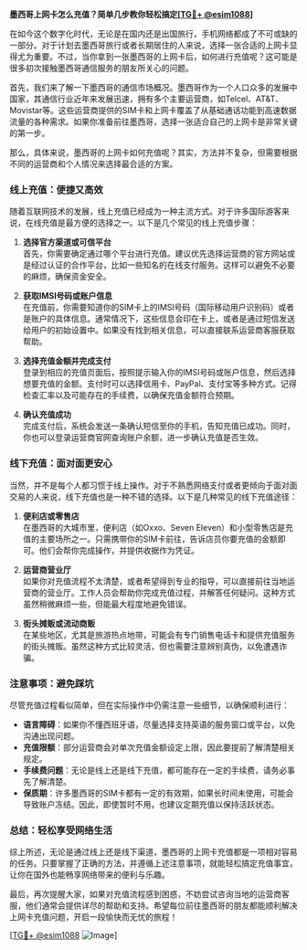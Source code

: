 **墨西哥上网卡怎么充值？简单几步教你轻松搞定[[TG💪+ @esim1088](https://t.me/s/esim1088)]**

在如今这个数字化时代，无论是在国内还是出国旅行，手机网络都成了不可或缺的一部分。对于计划去墨西哥旅行或者长期居住的人来说，选择一张合适的上网卡显得尤为重要。不过，当你拿到一张墨西哥的上网卡后，如何进行充值呢？这可能是很多初次接触墨西哥通信服务的朋友所关心的问题。

首先，我们来了解一下墨西哥的通信市场概况。墨西哥作为一个人口众多的发展中国家，其通信行业近年来发展迅速，拥有多个主要运营商，如Telcel、AT&T、Movistar等。这些运营商提供的SIM卡和上网卡覆盖了从基础通话功能到高速数据流量的各种需求。如果你准备前往墨西哥，选择一张适合自己的上网卡是非常关键的第一步。

那么，具体来说，墨西哥的上网卡如何充值呢？其实，方法并不复杂，但需要根据不同的运营商和个人情况来选择最合适的方案。

### **线上充值：便捷又高效**

随着互联网技术的发展，线上充值已经成为一种主流方式。对于许多国际游客来说，在线充值是最方便的选择之一。以下是几个常见的线上充值步骤：

1. **选择官方渠道或可信平台**  
   首先，你需要确定通过哪个平台进行充值。建议优先选择运营商的官方网站或是经过认证的合作平台，比如一些知名的在线支付服务。这样可以避免不必要的麻烦，确保资金安全。

2. **获取IMSI号码或账户信息**  
   在充值前，你需要知道你的SIM卡上的IMSI号码（国际移动用户识别码）或者是账户的具体信息。通常情况下，这些信息会印在卡上，或者是通过短信发送给用户的初始设置中。如果没有找到相关信息，可以直接联系运营商客服获取帮助。

3. **选择充值金额并完成支付**  
   登录到相应的充值页面后，按照提示输入你的IMSI号码或账户信息，然后选择想要充值的金额。支付时可以选择信用卡、PayPal、支付宝等多种方式。记得检查汇率以及可能存在的手续费，以确保充值金额符合预期。

4. **确认充值成功**  
   完成支付后，系统会发送一条确认短信至你的手机，告知充值已成功。同时，你也可以登录运营商官网查询账户余额，进一步确认充值是否生效。

### **线下充值：面对面更安心**

当然，并不是每个人都习惯于线上操作。对于不熟悉网络支付或者更倾向于面对面交易的人来说，线下充值也是一种不错的选择。以下是几种常见的线下充值途径：

1. **便利店或零售店**  
   在墨西哥的大城市里，便利店（如Oxxo、Seven Eleven）和小型零售店是充值的主要场所之一。只需携带你的SIM卡前往，告诉店员你要充值的金额即可。他们会帮你完成操作，并提供收据作为凭证。

2. **运营商营业厅**  
   如果你对充值流程不太清楚，或者希望得到专业的指导，可以直接前往当地运营商的营业厅。工作人员会帮助你完成充值过程，并解答任何疑问。这种方式虽然稍微麻烦一些，但能最大程度地避免错误。

3. **街头摊贩或流动商贩**  
   在某些地区，尤其是旅游热点地带，可能会有专门销售电话卡和提供充值服务的街头摊贩。虽然这种方式比较灵活，但也需要注意辨别真伪，以免遭遇诈骗。

### **注意事项：避免踩坑**

尽管充值过程看似简单，但在实际操作中仍需注意一些细节，以确保顺利进行：

- **语言障碍**：如果你不懂西班牙语，尽量选择支持英语的服务窗口或平台，以免沟通出现问题。
- **充值限额**：部分运营商会对单次充值金额设定上限，因此要提前了解清楚相关规定。
- **手续费问题**：无论是线上还是线下充值，都可能存在一定的手续费，请务必事先了解清楚。
- **保质期**：许多墨西哥的SIM卡都有一定的有效期，如果长时间未使用，可能会导致账户冻结。因此，即使暂时不用，也建议定期充值以保持活跃状态。

### **总结：轻松享受网络生活**

综上所述，无论是通过线上还是线下渠道，墨西哥的上网卡充值都是一项相对容易的任务。只要掌握了正确的方法，并遵循上述注意事项，就能轻松搞定充值事宜，让你在国外也能畅享网络带来的便利与乐趣。

最后，再次提醒大家，如果对充值流程感到困惑，不妨尝试咨询当地的运营商客服，他们通常会提供详尽的帮助和支持。希望每位前往墨西哥的朋友都能顺利解决上网卡充值问题，开启一段愉快而无忧的旅程！

[[TG💪+ @esim1088](https://t.me/s/esim1088) ![Image](https://i.postimg.cc/4NQfJmqS/Snipaste-2025-05-13-00-14-12.png)]